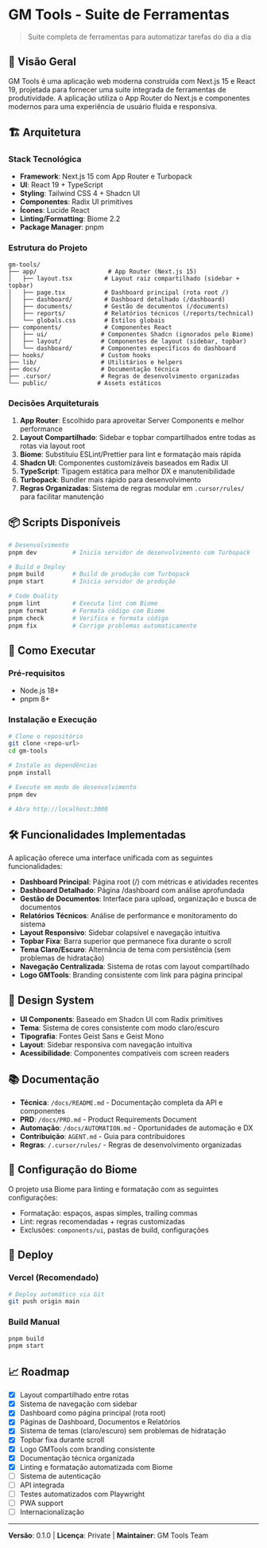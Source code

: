 # GM Tools - Suite de Ferramentas

> Suite completa de ferramentas para automatizar tarefas do dia a dia

## 🚀 Visão Geral

GM Tools é uma aplicação web moderna construída com Next.js 15 e React 19, projetada para fornecer uma suite integrada de ferramentas de produtividade. A aplicação utiliza o App Router do Next.js e componentes modernos para uma experiência de usuário fluida e responsiva.

## 🏗️ Arquitetura

### Stack Tecnológica
- **Framework**: Next.js 15 com App Router e Turbopack
- **UI**: React 19 + TypeScript
- **Styling**: Tailwind CSS 4 + Shadcn UI
- **Componentes**: Radix UI primitives
- **Ícones**: Lucide React
- **Linting/Formatting**: Biome 2.2
- **Package Manager**: pnpm

### Estrutura do Projeto
```
gm-tools/
├── app/                    # App Router (Next.js 15)
│   ├── layout.tsx         # Layout raiz compartilhado (sidebar + topbar)
│   ├── page.tsx           # Dashboard principal (rota root /)
│   ├── dashboard/         # Dashboard detalhado (/dashboard)
│   ├── documents/         # Gestão de documentos (/documents)
│   ├── reports/           # Relatórios técnicos (/reports/technical)
│   └── globals.css        # Estilos globais
├── components/            # Componentes React
│   ├── ui/               # Componentes Shadcn (ignorados pelo Biome)
│   ├── layout/           # Componentes de layout (sidebar, topbar)
│   └── dashboard/        # Componentes específicos do dashboard
├── hooks/                # Custom hooks
├── lib/                  # Utilitários e helpers
├── docs/                 # Documentação técnica
├── .cursor/              # Regras de desenvolvimento organizadas
└── public/              # Assets estáticos
```

### Decisões Arquiteturais

1. **App Router**: Escolhido para aproveitar Server Components e melhor performance
2. **Layout Compartilhado**: Sidebar e topbar compartilhados entre todas as rotas via layout root
3. **Biome**: Substituiu ESLint/Prettier para lint e formatação mais rápida
4. **Shadcn UI**: Componentes customizáveis baseados em Radix UI
5. **TypeScript**: Tipagem estática para melhor DX e manutenibilidade
6. **Turbopack**: Bundler mais rápido para desenvolvimento
7. **Regras Organizadas**: Sistema de regras modular em `.cursor/rules/` para facilitar manutenção

## 📦 Scripts Disponíveis

```bash
# Desenvolvimento
pnpm dev          # Inicia servidor de desenvolvimento com Turbopack

# Build e Deploy
pnpm build        # Build de produção com Turbopack
pnpm start        # Inicia servidor de produção

# Code Quality
pnpm lint         # Executa lint com Biome
pnpm format       # Formata código com Biome
pnpm check        # Verifica e formata código
pnpm fix          # Corrige problemas automaticamente
```

## 🚀 Como Executar

### Pré-requisitos
- Node.js 18+
- pnpm 8+

### Instalação e Execução
```bash
# Clone o repositório
git clone <repo-url>
cd gm-tools

# Instale as dependências
pnpm install

# Execute em modo de desenvolvimento
pnpm dev

# Abra http://localhost:3000
```

## 🛠️ Funcionalidades Implementadas

A aplicação oferece uma interface unificada com as seguintes funcionalidades:

- **Dashboard Principal**: Página root (/) com métricas e atividades recentes
- **Dashboard Detalhado**: Página /dashboard com análise aprofundada
- **Gestão de Documentos**: Interface para upload, organização e busca de documentos
- **Relatórios Técnicos**: Análise de performance e monitoramento do sistema
- **Layout Responsivo**: Sidebar colapsível e navegação intuitiva
- **Topbar Fixa**: Barra superior que permanece fixa durante o scroll
- **Tema Claro/Escuro**: Alternância de tema com persistência (sem problemas de hidratação)
- **Navegação Centralizada**: Sistema de rotas com layout compartilhado
- **Logo GMTools**: Branding consistente com link para página principal

## 🎨 Design System

- **UI Components**: Baseado em Shadcn UI com Radix primitives
- **Tema**: Sistema de cores consistente com modo claro/escuro
- **Tipografia**: Fontes Geist Sans e Geist Mono
- **Layout**: Sidebar responsiva com navegação intuitiva
- **Acessibilidade**: Componentes compatíveis com screen readers

## 📚 Documentação

- **Técnica**: `/docs/README.md` - Documentação completa da API e componentes
- **PRD**: `/docs/PRD.md` - Product Requirements Document
- **Automação**: `/docs/AUTOMATION.md` - Oportunidades de automação e DX
- **Contribuição**: `AGENT.md` - Guia para contribuidores
- **Regras**: `/.cursor/rules/` - Regras de desenvolvimento organizadas

## 🔧 Configuração do Biome

O projeto usa Biome para linting e formatação com as seguintes configurações:
- Formatação: espaços, aspas simples, trailing commas
- Lint: regras recomendadas + regras customizadas
- Exclusões: `components/ui`, pastas de build, configurações

## 🚀 Deploy

### Vercel (Recomendado)
```bash
# Deploy automático via Git
git push origin main
```

### Build Manual
```bash
pnpm build
pnpm start
```

## 📈 Roadmap

- [x] Layout compartilhado entre rotas
- [x] Sistema de navegação com sidebar
- [x] Dashboard como página principal (rota root)
- [x] Páginas de Dashboard, Documentos e Relatórios
- [x] Sistema de temas (claro/escuro) sem problemas de hidratação
- [x] Topbar fixa durante scroll
- [x] Logo GMTools com branding consistente
- [x] Documentação técnica organizada
- [x] Linting e formatação automatizada com Biome
- [ ] Sistema de autenticação
- [ ] API integrada
- [ ] Testes automatizados com Playwright
- [ ] PWA support
- [ ] Internacionalização

---

**Versão**: 0.1.0 | **Licença**: Private | **Maintainer**: GM Tools Team
